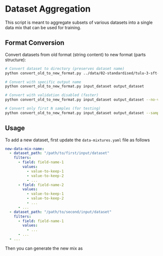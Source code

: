 # Dataset Aggregation
This script is meant to aggregate subsets of various datasets into a single data mix that can be used for training.

## Format Conversion

Convert datasets from old format (string content) to new format (parts structure):

```bash
# Convert dataset to directory (preserves dataset name)
python convert_old_to_new_format.py ../data/02-standardised/tulu-3-sft-mixture ../data/converted/

# Convert with specific output name
python convert_old_to_new_format.py input_dataset output_dataset

# Convert with validation disabled (faster)
python convert_old_to_new_format.py input_dataset output_dataset --no-validate

# Convert only first N samples (for testing)
python convert_old_to_new_format.py input_dataset output_dataset --sample 100
```

## Usage
To add a new dataset, first update the `data-mixtures.yaml` file as follows
```yaml
new-data-mix-name:
  - dataset_path: "/path/to/first/input/dataset"
    filters:
      - field: field-name-1
        values:
          - value-to-keep-1
          - value-to-keep-2
          - ...
      - field: field-name-2
        values:
          - value-to-keep-1
          - value-to-keep-2
          - ...
      - ...
  - dataset_path: "/path/to/second/input/dataset"
    filters:
      - field: field-name-1
        values:
          - ...
      - ...
  - ...
```

Then you can generate the new mix as